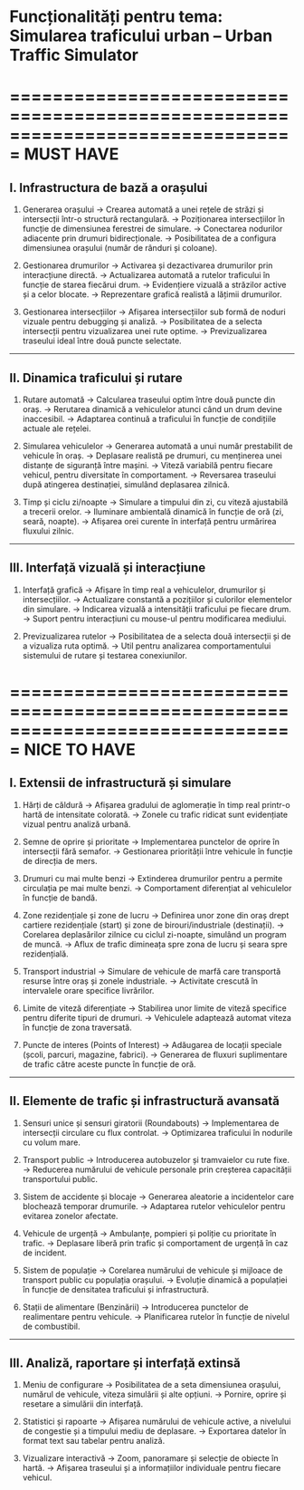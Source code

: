 # Funcționalități pentru tema: Simularea traficului urban – Urban Traffic Simulator

===============================================================================
                                 MUST HAVE
===============================================================================

## I. Infrastructura de bază a orașului

1. Generarea orașului
   -> Crearea automată a unei rețele de străzi și intersecții într-o structură rectangulară.
   -> Poziționarea intersecțiilor în funcție de dimensiunea ferestrei de simulare.
   -> Conectarea nodurilor adiacente prin drumuri bidirecționale.
   -> Posibilitatea de a configura dimensiunea orașului (număr de rânduri și coloane).

2. Gestionarea drumurilor
   -> Activarea și dezactivarea drumurilor prin interacțiune directă.
   -> Actualizarea automată a rutelor traficului în funcție de starea fiecărui drum.
   -> Evidențiere vizuală a străzilor active și a celor blocate.
   -> Reprezentare grafică realistă a lățimii drumurilor.

3. Gestionarea intersecțiilor
   -> Afișarea intersecțiilor sub formă de noduri vizuale pentru debugging și analiză.
   -> Posibilitatea de a selecta intersecții pentru vizualizarea unei rute optime.
   -> Previzualizarea traseului ideal între două puncte selectate.

-------------------------------------------------------------------------------

## II. Dinamica traficului și rutare
1. Rutare automată
   -> Calcularea traseului optim între două puncte din oraș.
   -> Rerutarea dinamică a vehiculelor atunci când un drum devine inaccesibil.
   -> Adaptarea continuă a traficului în funcție de condițiile actuale ale rețelei.

2. Simularea vehiculelor
   -> Generarea automată a unui număr prestabilit de vehicule în oraș.
   -> Deplasare realistă pe drumuri, cu menținerea unei distanțe de siguranță între mașini.
   -> Viteză variabilă pentru fiecare vehicul, pentru diversitate în comportament.
   -> Reversarea traseului după atingerea destinației, simulând deplasarea zilnică.

3. Timp și ciclu zi/noapte
   -> Simulare a timpului din zi, cu viteză ajustabilă a trecerii orelor.
   -> Iluminare ambientală dinamică în funcție de oră (zi, seară, noapte).
   -> Afișarea orei curente în interfață pentru urmărirea fluxului zilnic.

-------------------------------------------------------------------------------

## III. Interfață vizuală și interacțiune

1. Interfață grafică
   -> Afișare în timp real a vehiculelor, drumurilor și intersecțiilor.
   -> Actualizare constantă a pozițiilor și culorilor elementelor din simulare.
   -> Indicarea vizuală a intensității traficului pe fiecare drum.
   -> Suport pentru interacțiuni cu mouse-ul pentru modificarea mediului.

2. Previzualizarea rutelor
   -> Posibilitatea de a selecta două intersecții și de a vizualiza ruta optimă.
   -> Util pentru analizarea comportamentului sistemului de rutare și testarea conexiunilor.

===============================================================================
                               NICE TO HAVE
===============================================================================

## I. Extensii de infrastructură și simulare

1. Hărți de căldură
   -> Afișarea gradului de aglomerație în timp real printr-o hartă de intensitate colorată.
   -> Zonele cu trafic ridicat sunt evidențiate vizual pentru analiză urbană.

2. Semne de oprire și prioritate
   -> Implementarea punctelor de oprire în intersecții fără semafor.
   -> Gestionarea priorității între vehicule în funcție de direcția de mers.

3. Drumuri cu mai multe benzi
   -> Extinderea drumurilor pentru a permite circulația pe mai multe benzi.
   -> Comportament diferențiat al vehiculelor în funcție de bandă.

4. Zone rezidențiale și zone de lucru
   -> Definirea unor zone din oraș drept cartiere rezidențiale (start) și zone de birouri/industriale (destinații).
   -> Corelarea deplasărilor zilnice cu ciclul zi-noapte, simulând un program de muncă.
   -> Aflux de trafic dimineața spre zona de lucru și seara spre rezidențială.

5. Transport industrial
   -> Simulare de vehicule de marfă care transportă resurse între oraș și zonele industriale.
   -> Activitate crescută în intervalele orare specifice livrărilor.

6. Limite de viteză diferențiate
   -> Stabilirea unor limite de viteză specifice pentru diferite tipuri de drumuri.
   -> Vehiculele adaptează automat viteza în funcție de zona traversată.

7. Puncte de interes (Points of Interest)
   -> Adăugarea de locații speciale (școli, parcuri, magazine, fabrici).
   -> Generarea de fluxuri suplimentare de trafic către aceste puncte în funcție de oră.

-------------------------------------------------------------------------------

## II. Elemente de trafic și infrastructură avansată

1. Sensuri unice și sensuri giratorii (Roundabouts)
   -> Implementarea de intersecții circulare cu flux controlat.
   -> Optimizarea traficului în nodurile cu volum mare.

2. Transport public
   -> Introducerea autobuzelor și tramvaielor cu rute fixe.
   -> Reducerea numărului de vehicule personale prin creșterea capacității transportului public.

3. Sistem de accidente și blocaje
   -> Generarea aleatorie a incidentelor care blochează temporar drumurile.
   -> Adaptarea rutelor vehiculelor pentru evitarea zonelor afectate.

4. Vehicule de urgență
   -> Ambulanțe, pompieri și poliție cu prioritate în trafic.
   -> Deplasare liberă prin trafic și comportament de urgență în caz de incident.

5. Sistem de populație
   -> Corelarea numărului de vehicule și mijloace de transport public cu populația orașului.
   -> Evoluție dinamică a populației în funcție de densitatea traficului și infrastructură.

6. Stații de alimentare (Benzinării)
   -> Introducerea punctelor de realimentare pentru vehicule.
   -> Planificarea rutelor în funcție de nivelul de combustibil.

-------------------------------------------------------------------------------

## III. Analiză, raportare și interfață extinsă

1. Meniu de configurare
   -> Posibilitatea de a seta dimensiunea orașului, numărul de vehicule, viteza simulării și alte opțiuni.
   -> Pornire, oprire și resetare a simulării din interfață.

2. Statistici și rapoarte
   -> Afișarea numărului de vehicule active, a nivelului de congestie și a timpului mediu de deplasare.
   -> Exportarea datelor în format text sau tabelar pentru analiză.

3. Vizualizare interactivă
   -> Zoom, panoramare și selecție de obiecte în hartă.
   -> Afișarea traseului și a informațiilor individuale pentru fiecare vehicul.
